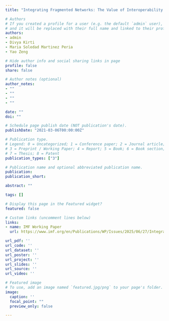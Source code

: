 ```yaml
---
title: "Integrating Fragmented Networks: The Value of Interoperability in Money and Payments"

# Authors
# If you created a profile for a user (e.g. the default `admin` user), write the username (folder name) here 
# and it will be replaced with their full name and linked to their profile.
authors:
- admin
- Divya Kirti
- Maria Soledad Martinez Peria
- Yao Zeng

# Hide author info and social sharing links in page
profile: false
share: false

# Author notes (optional)
author_notes:
- ""
- ""
- ""
- ""

date: ""
doi: ""

# Schedule page publish date (NOT publication's date).
publishDate: "2021-03-06T00:00:00Z"

# Publication type.
# Legend: 0 = Uncategorized; 1 = Conference paper; 2 = Journal article;
# 3 = Preprint / Working Paper; 4 = Report; 5 = Book; 6 = Book section;
# 7 = Thesis; 8 = Patent
publication_types: ["3"]

# Publication name and optional abbreviated publication name.
publication: 
publication_short: 

abstract: ""

tags: []

# Display this page in the Featured widget?
featured: false

# Custom links (uncomment lines below)
links:
- name: IMF Working Paper
  url: https://www.imf.org/en/Publications/WP/Issues/2025/06/27/Integrating-Fragmented-Networks-The-Value-of-Interoperability-in-Money-and-Payments-568008

url_pdf: ''
url_code: ''
url_dataset: ''
url_poster: ''
url_project: ''
url_slides: ''
url_source: ''
url_video: ''

# Featured image
# To use, add an image named `featured.jpg/png` to your page's folder. 
image:
  caption: ''
  focal_point: ""
  preview_only: false

---
```

